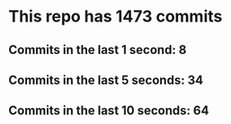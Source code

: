 # This repo has 1473 commits

## Commits in the last 1 second: 8
## Commits in the last 5 seconds: 34
## Commits in the last 10 seconds: 64
